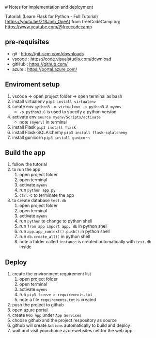 \# Notes for implementation and deployment

Tutorial: (Learn Flask for Python - Full Tutorial) [https://youtu.be/Z1RJmh_OqeA] from freeCodeCamp.org https://www.youtube.com/@freecodecamp

## pre-requisites
* git : https://git-scm.com/downloads
* vscode : https://code.visualstudio.com/download
* gitHub : https://github.com/
* azure : https://portal.azure.com/

## Enviroment setup
1. vscode -> open project folder -> open terminal as bash
2. install virtualenv `pip3 install virtualenv`
3. create env `python3 -m virtualenv -p python3.8 myenv`
   * `-p python3.8` is used to specify a python version
4. activate env `source myenv/Scripts/activate`
   * note `(myenv)` in terminal
5. install Flask `pip3 install flask`
6. install Flask-SQLAlchemy `pip3 install flask-sqlalchemy`
7. install gunicorn `pip3 install gunicorn`

## Build the app
1. follow the tutorial
2. to run the app
   1. open project folder
   2. open terminal
   3. activate `myenv`
   4. run `python app.py` 
   5. `Ctrl-C` to terminate the app
3. to create database `test.db`
   1. open project folder
   2. open terminal
   3. activate `myenv`
   4. run `python` to change to python shell
   5. run `from app import app, db` in python shell
   6. run `app.app_context().push()` in python shell
   7. run `db.create_all()` in python shell
   8. note a folder called `instance` is created automatically with `test.db` inside

## Deploy
1. create the environment requirement list
   1. open project folder
   2. open terminal
   3. activate `myenv`
   4. run `pip3 freeze > requirements.txt`
   5. note a file `requirements.txt` is created
2. push the project to github
3. open azure portal
4. create `Web App` under `App Services`
5. choose github and the project respository as source
6. github will create `Actions` automatically to build and deploy
7. wait and visit yourchoice.azurewebsites.net for the web app